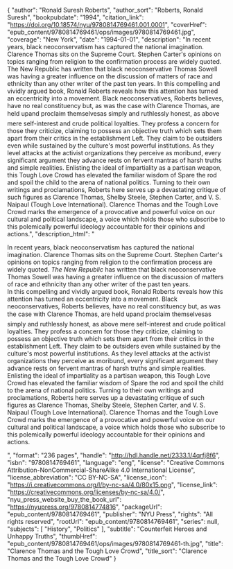 {
  "author": "Ronald Suresh Roberts",
  "author_sort": "Roberts, Ronald Suresh",
  "bookpubdate": "1994",
  "citation_link": "https://doi.org/10.18574/nyu/9780814769461.001.0001",
  "coverHref": "epub_content/9780814769461/ops/images/9780814769461.jpg",
  "coverage": "New York",
  "date": "1994-01-01",
  "description": "In recent years, black neoconservatism has captured the national imagination.  Clarence Thomas sits on the Supreme Court.  Stephen Carter's opinions on topics ranging from religion to the confirmation process are widely quoted.  The New Republic has written that black neoconservative Thomas Sowell was having a greater influence on the discussion of matters of race and ethnicity than any other writer of the past ten years.  In this compelling and vividly argued book, Ronald Roberts reveals how this attention has turned an eccentricity into a movement.  Black neoconservatives, Roberts believes, have no real constituency but, as was the case with Clarence Thomas, are held up&#151;and proclaim themselves&#151;as simply and ruthlessly honest, as above mere self-interest and crude political loyalties.  They profess a concern for those they criticize, claiming to possess an objective truth which sets them apart from their critics in the establishment Left.  They claim to be outsiders even while sustained by the culture's most powerful institutions. As they level attacks at the activist organizations they perceive as moribund, every significant argument they advance rests on fervent mantras of harsh truths and simple realities.  Enlisting the ideal of impartiality as a partisan weapon, this Tough Love Crowd has elevated the familiar wisdom of Spare the rod and spoil the child to the arena of national politics.  Turning to their own writings and proclamations, Roberts here serves up a devastating critique of such figures as Clarence Thomas, Shelby Steele, Stephen Carter, and V. S. Naipaul (Tough Love International).  Clarence Thomas and the Tough Love Crowd marks the emergence of a provocative and powerful voice on our cultural and political landscape, a voice which holds those who subscribe to this polemically powerful ideology accountable for their opinions and actions.",
  "description_html": "<p>In recent years, black neoconservatism has captured the national imagination.  Clarence Thomas sits on the Supreme Court.  Stephen Carter's opinions on topics ranging from religion to the confirmation process are widely quoted.  <i>The New Republic </i>has written that black neoconservative Thomas Sowell was having a greater influence on the discussion of matters of race and ethnicity than any other writer of the past ten years. <br> In this compelling and vividly argued book, Ronald Roberts reveals how this attention has turned an eccentricity into a movement.  Black neoconservatives, Roberts believes, have no real constituency but, as was the case with Clarence Thomas, are held up&#151;and proclaim themselves&#151;as simply and ruthlessly honest, as above mere self-interest and crude political loyalties.  They profess a concern for those they criticize, claiming to possess an objective truth which sets them apart from their critics in the establishment Left.  They claim to be outsiders even while sustained by the culture's most powerful institutions. As they level attacks at the activist organizations they perceive as moribund, every significant argument they advance rests on fervent mantras of harsh truths and simple realities. <br> Enlisting the ideal of impartiality as a partisan weapon, this Tough Love Crowd has elevated the familiar wisdom of Spare the rod and spoil the child to the arena of national politics.  Turning to their own writings and proclamations, Roberts here serves up a devastating critique of such figures as Clarence Thomas, Shelby Steele, Stephen Carter, and V. S. Naipaul (Tough Love International).  Clarence Thomas and the Tough Love Crowd marks the emergence of a provocative and powerful voice on our cultural and political landscape, a voice which holds those who subscribe to this polemically powerful ideology accountable for their opinions and actions.</p>",
  "format": "236 pages",
  "handle": "http://hdl.handle.net/2333.1/4qrfj8f6",
  "isbn": "9780814769461",
  "language": "eng",
  "license": "Creative Commons Attribution-NonCommercial-ShareAlike 4.0 International License",
  "license_abbreviation": "CC BY-NC-SA",
  "license_icon": "https://i.creativecommons.org/l/by-nc-sa/4.0/80x15.png",
  "license_link": "https://creativecommons.org/licenses/by-nc-sa/4.0/",
  "nyu_press_website_buy_the_book_url": "https://nyupress.org/9780814774816",
  "packageUrl": "epub_content/9780814769461",
  "publisher": "NYU Press",
  "rights": "All rights reserved",
  "rootUrl": "epub_content/9780814769461",
  "series": null,
  "subjects": [
    "History",
    "Politics"
  ],
  "subtitle": "Counterfeit Heroes and Unhappy Truths",
  "thumbHref": "epub_content/9780814769461/ops/images/9780814769461-th.jpg",
  "title": "Clarence Thomas and the Tough Love Crowd",
  "title_sort": "Clarence Thomas and the Tough Love Crowd"
}
